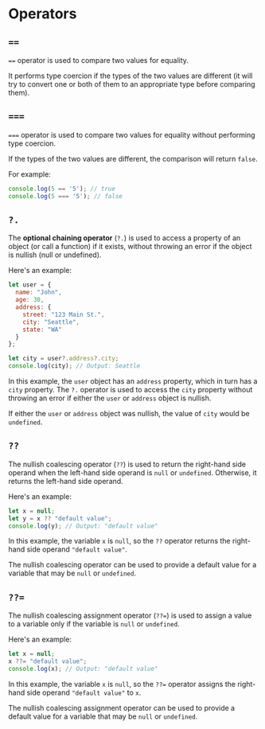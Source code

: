 # Operators

## `==`

`==` operator is used to compare two values for equality.

It performs type coercion if the types of the two values are different (it will try to convert one or both of them to an appropriate type before comparing them). 


## `===`

`===` operator is used to compare two values for equality without performing type coercion.

If the types of the two values are different, the comparison will return `false`.

For example:

```javascript
console.log(5 == '5'); // true
console.log(5 === '5'); // false
```


## `?.`

The **optional chaining operator** (`?.`) is used to access a property of an object (or call a function) if it exists, without throwing an error if the object is nullish (null or undefined). 

Here's an example: 

```javascript
let user = {
  name: "John",
  age: 30,
  address: {
    street: "123 Main St.",
    city: "Seattle",
    state: "WA"
  }
};

let city = user?.address?.city;
console.log(city); // Output: Seattle
```

In this example, the `user` object has an `address` property, which in turn has a `city` property. The `?.` operator is used to access the `city` property without throwing an error if either the `user` or `address` object is nullish.

If either the `user` or `address` object was nullish, the value of `city` would be `undefined`.


## `??`

The nullish coalescing operator (`??`) is used to return the right-hand side operand when the left-hand side operand is `null` or `undefined`. Otherwise, it returns the left-hand side operand.

Here's an example:

```javascript
let x = null;
let y = x ?? "default value";
console.log(y); // Output: "default value"
```

In this example, the variable `x` is `null`, so the `??` operator returns the right-hand side operand `"default value"`.

The nullish coalescing operator can be used to provide a default value for a variable that may be `null` or `undefined`.


## `??=`

The nullish coalescing assignment operator (`??=`) is used to assign a value to a variable only if the variable is `null` or `undefined`. 

Here's an example:

```javascript
let x = null;
x ??= "default value";
console.log(x); // Output: "default value"
```

In this example, the variable `x` is `null`, so the `??=` operator assigns the right-hand side operand `"default value"` to `x`.

The nullish coalescing assignment operator can be used to provide a default value for a variable that may be `null` or `undefined`.